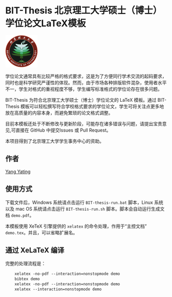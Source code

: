 # BIT-Thesis 北京理工大学硕士（博士）学位论文LaTeX模板

![Beijing Institude of Technology](https://github.com/y-yating/image/raw/master/image-school/BIT-small.png)

学位论文通常具有比较严格的格式要求，这是为了方便同行学术交流的起码要求，同时也是科学研究严谨性的体现。然而，由于市场各种排版软件混杂，使用者水平不一，学生对格式的重视程度不够，学生编写标准格式的学位论存在很多问题。

BIT-Thesis 为符合北京理工大学硕士（博士）学位论文的 LaTeX 模板。通过 BIT-Thesis 模板可以轻松撰写符合学校格式要求的学位论文，学生可将关注点更多地放在高质量的内容本身，而避免繁琐的论文格式调整。

目前本模板还处于不断修改与更新阶段，可能存在诸多错误与问题，请提出宝贵意见,可直接在 GitHub 中提交Issues 或 Pull Request。

本项目得到了北京理工大学学生事务中心的资助。

## 作者

[Yang Yating](https://github.com/y-yating/)

## 使用方式

下载文件后，Windows 系统请点击运行 `BIT-thesis-run.bat` 脚本，Linux 系统以及 mac OS 系统请点击运行 `BIT-thesis-run.sh` 脚本。脚本会自动运行生成文档 `demo.pdf`。

本模板使用 XeTeX 引擎提供的 `xelatex` 的命令处理，作用于“主控文档” `demo.tex`。并且，可以省略扩展名。

##  通过 XeLaTeX 编译

完整的处理流程是：

```
    xelatex -no-pdf --interaction=nonstopmode demo
    bibtex demo
    xelatex -no-pdf --interaction=nonstopmode demo
    xelatex --interaction=nonstopmode demo
```
